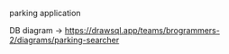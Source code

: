 parking application

DB diagram -> https://drawsql.app/teams/brogrammers-2/diagrams/parking-searcher
